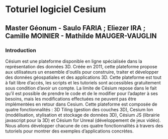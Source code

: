 # Toturiel logiciel Cesium 
## Master Géonum - Saulo FARIA ; Eliezer IRA ; Camille MOINIER - Mathilde MAUGER-VAUGLIN

### Introduction
Césium est une plateforme disponible en ligne spécialisée dans la représentation des données 3D. Créée en 2011, cette plateforme propose aux utilisateurs un ensemble d'outils pour construire, traiter et développer des données géospatiales et des applications 3D. Cette plateforme est tout à fait libre d’accès, les scripts et les tutoriels sont accessibles gratuitement sous condition d’avoir un compte. La limite de Césium repose dans le fait qu’il est possible de prendre le code et de le modifier pour l’adapter à ses besoins, mais les modifications effectuées ne peuvent pas être implémentées en retour dans Cesium. 
Cette plateforme est composée de quatre fonctionnalités : 3D Tiling (gestion des couches 3D), Cesium Ion (modélisation, stylisation et stockage de données 3D), Césium JS (librairie javascript pour la 3D) et Césium for Unreal (développement de jeux vidéo).
Nous allons développer chacune de ces quatre fonctionnalités à travers des tutoriels pour montrer des exemples d’applications concrètes.
